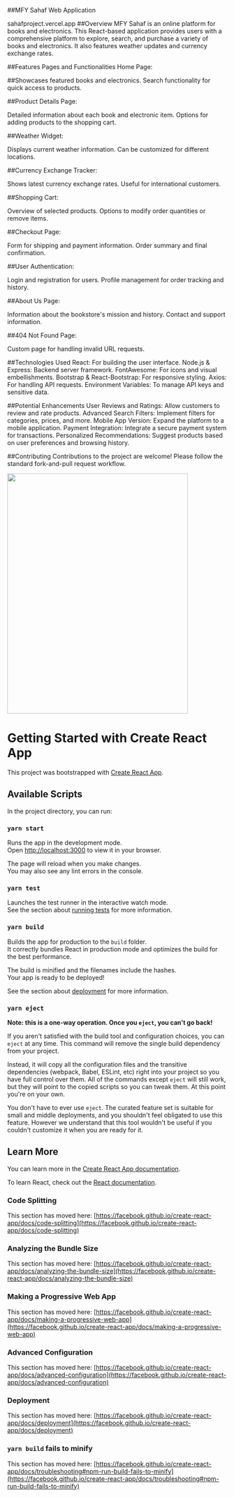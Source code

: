 ##MFY Sahaf Web Application

sahafproject.vercel.app
##Overview
MFY Sahaf is an online platform for books and electronics. This React-based application provides users with a comprehensive platform to explore, search, and purchase a variety of books and electronics. It also features weather updates and currency exchange rates.


##Features
Pages and Functionalities
Home Page:

##Showcases featured books and electronics.
Search functionality for quick access to products.


##Product Details Page:

Detailed information about each book and electronic item.
Options for adding products to the shopping cart.


##Weather Widget:

Displays current weather information.
Can be customized for different locations.


##Currency Exchange Tracker:

Shows latest currency exchange rates.
Useful for international customers.

##Shopping Cart:

Overview of selected products.
Options to modify order quantities or remove items.


##Checkout Page:

Form for shipping and payment information.
Order summary and final confirmation.


##User Authentication:

Login and registration for users.
Profile management for order tracking and history.


##About Us Page:

Information about the bookstore's mission and history.
Contact and support information.


##404 Not Found Page:

Custom page for handling invalid URL requests.


##Technologies Used
React: For building the user interface.
Node.js & Express: Backend server framework.
FontAwesome: For icons and visual embellishments.
Bootstrap & React-Bootstrap: For responsive styling.
Axios: For handling API requests.
Environment Variables: To manage API keys and sensitive data.


##Potential Enhancements
User Reviews and Ratings: Allow customers to review and rate products.
Advanced Search Filters: Implement filters for categories, prices, and more.
Mobile App Version: Expand the platform to a mobile application.
Payment Integration: Integrate a secure payment system for transactions.
Personalized Recommendations: Suggest products based on user preferences and browsing history.



##Contributing
Contributions to the project are welcome! Please follow the standard fork-and-pull request workflow.














<img src="./Animationsahaf.gif"  width="90.5%" height="550" />






























# Getting Started with Create React App

This project was bootstrapped with [Create React App](https://github.com/facebook/create-react-app).

## Available Scripts

In the project directory, you can run:

### `yarn start`

Runs the app in the development mode.\
Open [http://localhost:3000](http://localhost:3000) to view it in your browser.

The page will reload when you make changes.\
You may also see any lint errors in the console.

### `yarn test`

Launches the test runner in the interactive watch mode.\
See the section about [running tests](https://facebook.github.io/create-react-app/docs/running-tests) for more information.

### `yarn build`

Builds the app for production to the `build` folder.\
It correctly bundles React in production mode and optimizes the build for the best performance.

The build is minified and the filenames include the hashes.\
Your app is ready to be deployed!

See the section about [deployment](https://facebook.github.io/create-react-app/docs/deployment) for more information.

### `yarn eject`

**Note: this is a one-way operation. Once you `eject`, you can't go back!**

If you aren't satisfied with the build tool and configuration choices, you can `eject` at any time. This command will remove the single build dependency from your project.

Instead, it will copy all the configuration files and the transitive dependencies (webpack, Babel, ESLint, etc) right into your project so you have full control over them. All of the commands except `eject` will still work, but they will point to the copied scripts so you can tweak them. At this point you're on your own.

You don't have to ever use `eject`. The curated feature set is suitable for small and middle deployments, and you shouldn't feel obligated to use this feature. However we understand that this tool wouldn't be useful if you couldn't customize it when you are ready for it.

## Learn More

You can learn more in the [Create React App documentation](https://facebook.github.io/create-react-app/docs/getting-started).

To learn React, check out the [React documentation](https://reactjs.org/).

### Code Splitting

This section has moved here: [https://facebook.github.io/create-react-app/docs/code-splitting](https://facebook.github.io/create-react-app/docs/code-splitting)

### Analyzing the Bundle Size

This section has moved here: [https://facebook.github.io/create-react-app/docs/analyzing-the-bundle-size](https://facebook.github.io/create-react-app/docs/analyzing-the-bundle-size)

### Making a Progressive Web App

This section has moved here: [https://facebook.github.io/create-react-app/docs/making-a-progressive-web-app](https://facebook.github.io/create-react-app/docs/making-a-progressive-web-app)

### Advanced Configuration

This section has moved here: [https://facebook.github.io/create-react-app/docs/advanced-configuration](https://facebook.github.io/create-react-app/docs/advanced-configuration)

### Deployment

This section has moved here: [https://facebook.github.io/create-react-app/docs/deployment](https://facebook.github.io/create-react-app/docs/deployment)

### `yarn build` fails to minify

This section has moved here: [https://facebook.github.io/create-react-app/docs/troubleshooting#npm-run-build-fails-to-minify](https://facebook.github.io/create-react-app/docs/troubleshooting#npm-run-build-fails-to-minify)
